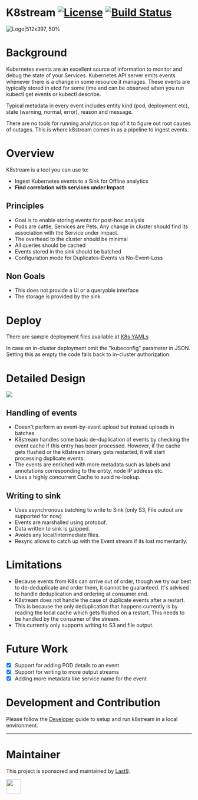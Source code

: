 # K8stream [![License](https://img.shields.io/badge/License-Apache%202.0-blue.svg)](https://opensource.org/licenses/Apache-2.0) [![Build Status](https://travis-ci.com/last9/k8stream.svg?branch=master)](https://travis-ci.com/last9/k8stream)

![Logo|512x397, 50%](images/photo_2020-04-17_20-09-55.jpg)

# Background

Kubernetes events are an excellent source of information to monitor and debug
the state of your Services. Kubernetes API server emits events whenever there is
a change in some resource it manages. These events are typically stored in etcd
for some time and can be observed when you run kubectl get events or kubectl
describe.

Typical metadata in every event includes entity kind (pod, deployment etc),
state (warning, normal, error), reason and message.

There are no tools for running analytics on top of it to figure out root causes
of outages. This is where k8stream comes in as a pipeline to ingest events.

# Overview

K8stream is a tool you can use to:

- Ingest Kubernetes events to a Sink for Offline analytics
- **Find correlation with services under Impact**

## Principles

- Goal is to enable storing events for post-hoc analysis
- Pods are cattle, Services are Pets. Any change in cluster should find its
  association with the Service under Impact.
- The overhead to the cluster should be minimal
- All queries should be cached
- Events stored in the sink should be batched
- Configuration mode for Duplicates-Events vs No-Event-Loss

## Non Goals

- This does not provide a UI or a queryable interface
- The storage is provided by the sink

# Deploy

There are sample deployment files available at [K8s YAMLs](deploy/)

In case on in-cluster deployment omit the "kubeconfig" parameter in JSON.
Setting this as empty the code falls back to in-cluster authorization.

# Detailed Design

![](images/k8stream.jpg)

## Handling of events

- Doesn't perform an event-by-event upload but instead uploads in batches
- K8stream handles some basic de-duplication of events by checking the event
  cache if this entry has been processed. However, if the cache gets flushed or
  the k8stream binary gets restarted, it will start processing duplicate events.
- The events are enriched with more metadata such as labels and annotations
  corresponding to the entity, node IP address etc.
- Uses a highly concurrent Cache to avoid re-lookup.

## Writing to sink

- Uses asynchronous batching to write to Sink (only S3, File outout are
  supported for now)
- Events are marshalled using protobuf.
- Data written to sink is gzipped.
- Avoids any local/intermediate files.
- Resync allows to catch up with the Event stream if its lost momentarily.

# Limitations

- Because events from K8s can arrive out of order, though we try our best to
  de-deduplicate and order them, it cannot be guaranteed. It's advised to handle
  deduplication and ordering at consumer end.
- K8stream does not handle the case of duplicate events after a restart. This is
  because the only deduplication that happens currently is by reading the local
  cache which gets flushed on a restart. This needs to be handled by the
  consumer of the stream.
- This currently only supports writing to S3 and file output.

# Future Work

- [x] Support for adding POD details to an event
- [x] Support for writing to more output streams
- [x] Adding more metadata like service name for the event

# Development and Contribution

Please follow the [Developer](Development.md) guide to setup and run k8stream in
a local environment.

---

# Maintainer

This project is sponsored and maintained by [Last9](https://last9.io).

<img src="https://last9.github.io/assets/email-logo-green.png" alt="" loading="lazy" height="40px" />
